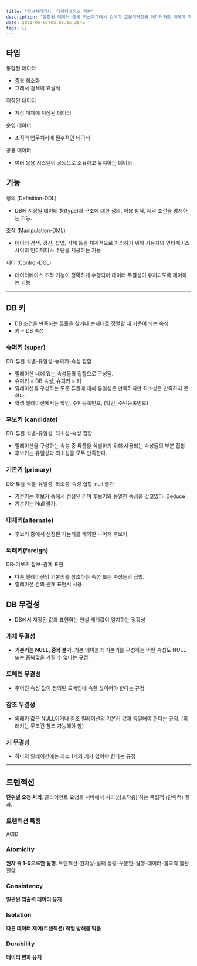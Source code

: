 ```yaml
---
title: "정보처리기사  데이터베이스 기본"
description: "통합된 데이터 중복 최소화그래서 검색이 효율적저장된 데이터저장 매체에 저장된 데이터운영 데이터 조직의 업무처리에 필수적인 데이터공용 데이터여러 응용 시스템이 공동으로 소유하고 유지하는 데이터.정의 DefinitionDB에 저장될 데이터 형type과 구조에 대한 "
date: 2021-05-07T05:08:15.284Z
tags: []
---
```

## 타입
통합된 데이터 
 - 중복 최소화
 - 그래서 검색이 효율적

저장된 데이터
 - 저장 매체에 저장된 데이터
 
운영 데이터 
 - 조직의 업무처리에 필수적인 데이터
 
공용 데이터
 - 여러 응용 시스템이 공동으로 소유하고 유지하는 데이터.
 
## 기능
정의 (Definition-DDL)
- DB에 저장될 데이터 형(type)과 구조에 대한 정의, 이용 방식, 제약 조건을 명시하는 기능.

조작 (Manipulation-DML)
- 데이터 검색, 갱신, 삽입, 삭제 등을 체계적으로 처리하기 위해 사용자와 인터페이스 사이의 인터페이스 수단을 제공하는 기능

제어 (Control-DCL)
- 데이터베이스 조작 기능이 정확하게 수행되어 데이터 무결성이 유지되도록 제어하는 기능

---

## DB 키
- DB 조건을 만족하는 튜풀을 찾거나 순서대로 정렬할 때 기준이 되는 속성.
- 키 = DB 속성

### 슈퍼키 (super)
DB-튜플 식별-유일성-슈퍼키-속성 집합

- 릴레이션 내에 있는 속성들의 집합으로 구성됨. 
- 슈퍼키 = DB 속성, 슈펴키 = 키 
- 릴레이션을 구성하는 모둔 튜플에 대해 유일성은 만족하지만 최소성은 만족하지 못한다. 
- 학생 릴레이션에서는 학번, 주민등록번호, (학번, 주민등록번호)

### 후보키 (candidate)
DB-튜플 식별-유일성, 최소성-속성 집합

- 릴레이션을 구성하는 속성 중 튜플을 식별하기 위해 사용되는 속성들의 부분 집합
- 후보키는 유일성과 최소성을 모두 만족한다. 

### 기본키 (primary)
DB-튜플 식별-유일성, 최소성-속성 집합-null 불가

- 기본키는 후보키 중에서 선정된 키며 후보키와 동일한 속성을 갖고있다. Deduce
- 기본키는 Null 불가.

### 대체키(alternate)
- 후보키 중에서 선정된 기본키를 제외한 나머지 후보키.

### 외래키(foreign)
DB-기보키 참보-관계 표현 

- 다른 릴레이션의 기본키를 참조하는 속성 또는 속성들의 집합. 
- 릴레이션 간의 관계 표현시 사용. 

## DB 무결성
- DB에서 저장된 값과 표현하는 현실 세계값이 일치하는 정확성

### 개체 무결성
- **기본키는 NULL, 중복 불가**. 기본 테이블의 기본키를 구성하는 어떤 속성도 NULL 또는 중복값을 가질 수 없다는 규정.

### 도메인 무결성
- 주어진 속성 값이 정의된 도메인에 속한 값이어야 한다는 규정

### 참조 무결성
- 외래키 값은 NULL이거나 참조 릴레이션의 기본키 값과 동일해야 한다는 규정. (외래키는 무조건 참조 가능해야 함)

### 키 무결성
- 하나의 릴레이션에는 최소 1개의 키가 있어야 한다는 규정

---

## 트렌젝션
**단위별 요청 처리**. 클리어언트 요청을 서버에서 처리(상호작용) 하는 독립적 (단위적) 결과.

### 트렌젝션 특징
ACID
### Atomicity
**원자 즉 1-0으로만 실행**. 트렌젝션-원자성-실패 상황-부분만-실행-데이터-불교칙 불완전함

### Consistency
**일관된 입출력 데이터 유지**

### Isolation
**다른 데이터 제어(트렌젝션) 작업 방해를 막음**

### Durability
**데이터 변화 유지**

